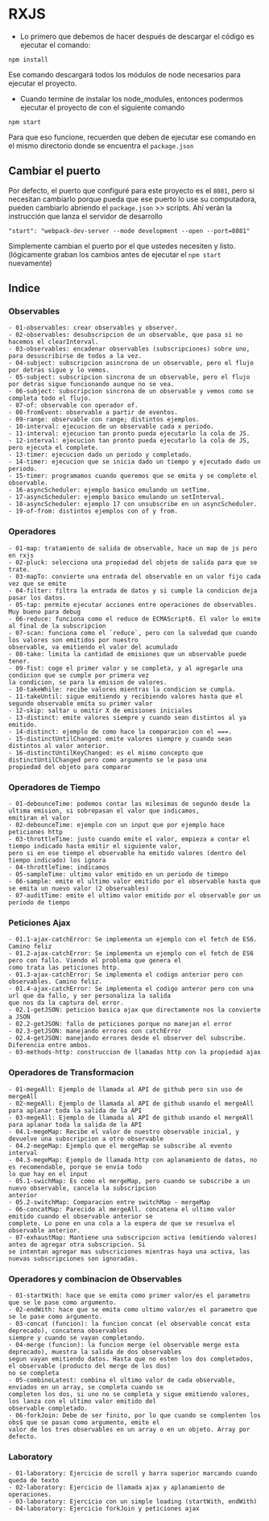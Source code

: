# RXJS

* Lo primero que debemos de hacer después de descargar el código es ejecutar el comando:

```
npm install
```
Ese comando descargará todos los módulos de node necesarios para ejecutar el proyecto.


* Cuando termine de instalar los node_modules, entonces podermos ejecutar el proyecto de con el siguiente comando

```
npm start
```
Para que eso funcione, recuerden que deben de ejecutar ese comando en el mismo directorio donde se encuentra el ```package.json```

## Cambiar el puerto
Por defecto, el puerto que configuré para este proyecto es el ```8081```, pero si necesitan cambiarlo porque pueda que ese puerto lo use su computadora, pueden cambiarlo abriendo el ```package.json``` >> scripts. Ahí verán la instrucción que lanza el servidor de desarrollo

```
"start": "webpack-dev-server --mode development --open --port=8081"
```

Simplemente cambian el puerto por el que ustedes necesiten y listo. (lógicamente graban los cambios antes de ejecutar el ```npm start``` nuevamente)

## Indice

### Observables

    - 01-observables: crear observables y observer.
    - 02-observables: desubscripcion de un observable, que pasa si no hacemos el clearInterval.
    - 03-observables: encadenar observables (subscripciones) sobre uno, para desuscribirse de todos a la vez.    
    - 04-subject: subscripcion asincrona de un observable, pero el flujo por detras sigue y lo vemos.
    - 05-subject: subscripcion sincrona de un observable, pero el flujo por detras sigue funcionando aunque no se vea.
    - 06-subject: subscripcion sincrona de un observable y vemos como se completa todo el flujo.
    - 07-of: observable con operador of.
    - 08-fromEvent: observable a partir de eventos.
    - 09-range: observable con range; distintos ejemplos.
    - 10-interval: ejecucion de un observable cada x periodo.
    - 11-interval: ejecucion tan pronto pueda ejecutarlo la cola de JS.
    - 12-interval: ejecucion tan pronto pueda ejecutarlo la cola de JS, pero ejecuta el complete.
    - 13-timer: ejecucion dado un periodo y completado.
    - 14-timer: ejecucion que se inicia dado un tiempo y ejecutado dado un periodo.
    - 15-timer: programamos cuando queremos que se emita y se complete el observable.
    - 16-asyncScheduler: ejemplo basico emulando un setTime.
    - 17-asyncScheduler: ejemplo basico emulando un setInterval.
    - 18-asyncScheduler: ejemplo 17 con unsubscribe en un asyncScheduler.
    - 19-of-from: distintos ejemplos con of y from.

### Operadores

    - 01-map: tratamiento de salida de observable, hace un map de js pero en rxjs
    - 02-pluck: selecciona una propiedad del objeto de salida para que se trate.
    - 03-mapTo: convierte una entrada del observable en un valor fijo cada vez que se emite
    - 04-filter: filtra la entrada de datos y si cumple la condicion deja pasar los datos.
    - 05-tap: permite ejecutar acciones entre operaciones de observables. Muy bueno para debug
    - 06-reduce: funciona como el reduce de ECMAScript6. El valor lo emite al final de la subscripcion
    - 07-scan: funciona como el `reduce`, pero con la salvedad que cuando los valores son emitidos por nuestro 
    observable, va emitiendo el valor del acumulado
    - 08-take: limita la cantidad de emisiones que un observable puede tener.
    - 09-fist: coge el primer valor y se completa, y al agregarle una condicion que se cumple por primera vez 
    la condicion, se para la emision de valores.
    - 10-takeWhile: recibe valores mientras la condicion se cumpla.
    - 11-takeUntil: sigue emitiendo y recibiendo valores hasta que el segundo observable emita su primer valor
    - 12-skip: saltar u omitir X de emisiones iniciales
    - 13-distinct: emite valores siempre y cuando sean distintos al ya emitido.
    - 14-distinct: ejemplo de como hace la comparacion con el ===.
    - 15-distinctUntilChanged: emite valores siempre y cuando sean distintos al valor anterior.
    - 16-distinctUntilKeyChanged: es el mismo concepto que distinctUntilChanged pero como argumento se le pasa una
    propiedad del objeto para comparar

### Operadores de Tiempo

    - 01-debounceTime: podemos contar las milesimas de segundo desde la ultima emision, si sobrepasan el valor que indicamos,
    emitiran el valor
    - 02-debounceTime: ejemplo con un input que por ejemplo hace peticiones http
    - 03-throttleTime: justo cuando emite el valor, empieza a contar el tiempo indicado hasta emitir el siguiente valor,
    pero si en ese tiempo el observable ha emitido valores (dentro del tiempo indicado) los ignora
    - 04-throttleTime: indicamos 
    - 05-sampleTime: ultimo valor emitido en un periodo de timepo
    - 06-sample: emite el ultimo valor emitido por el observable hasta que se emita un nuevo valor (2 observables)
    - 07-auditTime: emite el ultimo valor emitido por el observable por un periodo de tiempo
    
 ### Peticiones Ajax
 
    - 01.1-ajax-catchError: Se implementa un ejemplo con el fetch de ES6. Camino feliz 
    - 01.2-ajax-catchError: Se implementa un ejemplo con el fetch de ES6 pero con fallo. Viendo el problema que genera el
    como trata las peticiones http.
    - 01.3-ajax-catchError: Se implementa el codigo anterior pero con observables. Camino feliz.
    - 01.4-ajax-catchError: Se implementa el codigo anteror pero con una url que da fallo, y ser personaliza la salida 
    que nos da la captura del error.
    - 02.1-getJSON: peticion basica ajax que directamente nos la convierte a JSON
    - 02.2-getJSON: fallo de peticiones porque no manejan el error  
    - 02.3-getJSON: manejando errores con catchError
    - 02.4-getJSON: manejando errores desde el observer del subscribe. Diferencia entre ambos.
    - 03-methods-http: construccion de llamadas http con la propiedad ajax

### Operadores de Transformacion

    - 01-megeAll: Ejemplo de llamada al API de github pero sin uso de mergeAll
    - 02-megeAll: Ejemplo de llamada al API de github usando el mergeAll para aplanar toda la salida de la API
    - 03-megeAll: Ejemplo de llamada al API de github usando el mergeAll para aplanar toda la salida de la API
    - 04.1-megeMap: Recibe el valor de nuestro observable inicial, y devuelve una subscripcion a otro observable
    - 04.2-megeMap: Ejemplo que el mergeMap se subscribe al evento interval
    - 04.3-megeMap: Ejemplo de llamada http con aplanamiento de datos, no es recomendable, porque se envia todo 
    lo que hay en el input
    - 05.1-swichMap: Es como el mergeMap, pero cuando se subscribe a un nuevo observable, cancela la subscripcion
    anterior
    - 05.2-switchMap: Comparacion entre switchMap - mergeMap
    - 06-concatMap: Parecido al mergeAll. concatena el ultimo valor emitido cuando el observable anterior se 
    complete. Lo pone en una cola a la espera de que se resuelva el observable anterior.
    - 07-exhaustMap: Mantiene una subscripcion activa (emitiendo valores) antes de agregar otra subscripcion. Si
    se intentan agregar mas subscriciones mientras haya una activa, las nuevas subscripciones son ignoradas. 

### Operadores y combinacion de Observables

    - 01-startWith: hace que se emita como primer valor/es el parametro que se le pase como argumento.
    - 02-endWith: hace que se emita como ultimo valor/es el parametro que se le pase como argumento.
    - 03-concat (funcion): la funcion concat (el observable concat esta deprecado), concatena observables
    siempre y cuando se vayan completando.
    - 04-merge (funcion): la funcion merge (el observable merge esta deprecado), muestra la salida de dos observables 
    segun vayan emitiendo datos. Hasta que no esten los dos completados, el observable (producto del merge de los dos)
    no se completa
    - 05-combineLatest: combina el ultimo valor de cada observable, enviados en un array, se completa cuando se 
    completen los dos, si uno no se completa y sigue emitiendo valores, los lanza con el ultimo valor emitido del
    observable completado.
    - 06-forkJoin: Debe de ser finito, por lo que cuando se complenten los obs$ que se pasan como argumento, emite el 
    valor de los tres observables en un array o en un objeto. Array por defecto.


### Laboratory

    - 01-laboratory: Ejercicio de scroll y barra superior marcando cuando queda de texto
    - 02-laboratory: Ejercicio de llamada ajax y aplanamiento de operaciones.
    - 03-laboratory: Ejercicio con un simple loading (startWith, endWith)
    - 04-laboratory: Ejercicio forkJoin y peticiones ajax
